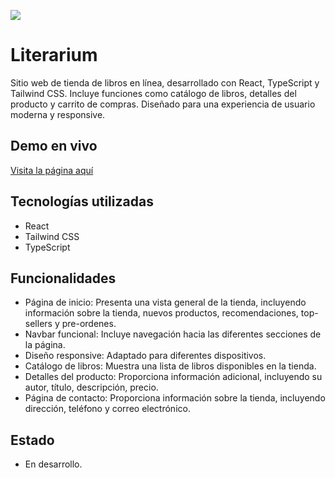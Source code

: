 ![](https://github.com/EmmaLCruz/literarium/blob/main/public/images/literarium-banner.jpg)

# Literarium

Sitio web de tienda de libros en línea, desarrollado con React, TypeScript y Tailwind CSS. Incluye funciones como catálogo de libros, detalles del producto y carrito de compras. Diseñado para una experiencia de usuario moderna y responsive.

## Demo en vivo

[Visita la página aquí](https://literarium.netlify.app/)

## Tecnologías utilizadas

- React
- Tailwind CSS
- TypeScript

## Funcionalidades

- Página de inicio: Presenta una vista general de la tienda, incluyendo información sobre la tienda, nuevos productos, recomendaciones, top-sellers y pre-ordenes.
- Navbar funcional: Incluye navegación hacia las diferentes secciones de la página.
- Diseño responsive: Adaptado para diferentes dispositivos.
- Catálogo de libros: Muestra una lista de libros disponibles en la tienda.
- Detalles del producto: Proporciona información adicional, incluyendo su autor, título, descripción, precio.
- Página de contacto: Proporciona información sobre la tienda, incluyendo dirección, teléfono y correo electrónico.

## Estado

- En desarrollo.
